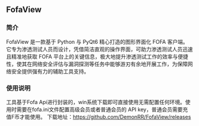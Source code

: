 ## FofaView

### 简介
FofaView 是一款基于 Python 与 PyQt6 精心打造的图形界面化 FOFA 客户端。它专为渗透测试人员而设计，凭借简洁直观的操作界面，可助力渗透测试人员迅速且精准地获取 FOFA 平台上的关键信息，极大地提升渗透测试工作的效率与便捷性，使其在网络安全评估与漏洞探测等任务中能够游刃有余地开展工作，为保障网络安全提供强有力的辅助工具支持。
### 使用说明
工具基于Fofa Api进行封装的，win系统下载即可直接使用无需配置任何环境。使用时需要在fofa.ini文件配置高级会员或者普通会员的 API key，普通会员需要充值F币才能使用。
下载地址：https://github.com/DemonRR/FofaView/releases
